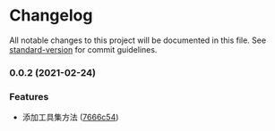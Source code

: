# Changelog

All notable changes to this project will be documented in this file. See [standard-version](https://github.com/conventional-changelog/standard-version) for commit guidelines.

### 0.0.2 (2021-02-24)


### Features

* 添加工具集方法 ([7666c54](https://github.com/Hanje1112/hanjelog/commit/7666c54c04cb26b914cc3e2a3be3bd7be859b4ff))
